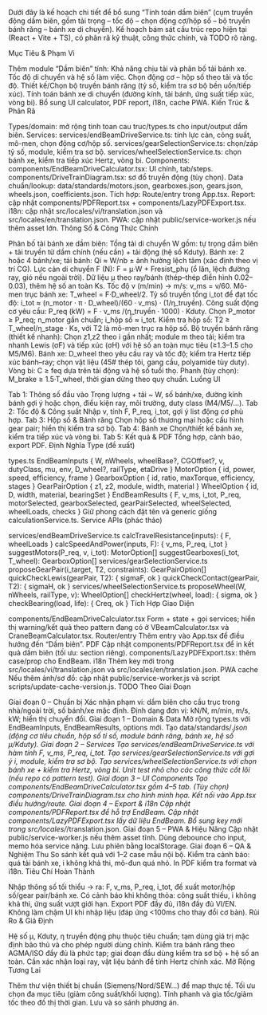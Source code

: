 Dưới đây là kế hoạch chi tiết để bổ sung “Tính toán dầm biên” (cụm truyền động dầm biên, gồm tải trọng – tốc độ – chọn động cơ/hộp số – bộ truyền bánh răng – bánh xe di chuyển). Kế hoạch bám sát cấu trúc repo hiện tại (React + Vite + TS), có phân rã kỹ thuật, công thức chính, và TODO rõ ràng.

Mục Tiêu & Phạm Vi

Thêm module “Dầm biên” tính:
Khả năng chịu tải và phân bố tải bánh xe.
Tốc độ di chuyển và hệ số làm việc.
Chọn động cơ – hộp số theo tải và tốc độ.
Thiết kế/Chọn bộ truyền bánh răng (tỷ số, kiểm tra sơ bộ bền uốn/tiếp xúc).
Tính toán bánh xe di chuyển (đường kính, tải bánh, ứng suất tiếp xúc, vòng bi).
Bổ sung UI calculator, PDF report, i18n, cache PWA.
Kiến Trúc & Phân Rã

Types/domain: mở rộng tinh toan cau truc/types.ts cho input/output dầm biên.
Services:
services/endBeamDriveService.ts: tính lực cản, công suất, mô-men, chọn động cơ/hộp số.
services/gearSelectionService.ts: chọn/záp tỷ số, module, kiểm tra sơ bộ.
services/wheelSelectionService.ts: chọn bánh xe, kiểm tra tiếp xúc Hertz, vòng bi.
Components:
components/EndBeamDriveCalculator.tsx: UI chính, tab/steps.
components/DriveTrainDiagram.tsx: sơ đồ truyền động (tùy chọn).
Data chuẩn/lookup:
data/standards/motors.json, gearboxes.json, gears.json, wheels.json, coefficients.json.
Tích hợp:
Route/entry trong App.tsx.
Report: cập nhật components/PDFReport.tsx + components/LazyPDFExport.tsx.
i18n: cập nhật src/locales/vi/translation.json và src/locales/en/translation.json.
PWA: cập nhật public/service-worker.js nếu thêm asset lớn.
Thông Số & Công Thức Chính

Phân bố tải bánh xe dầm biên:
Tổng tải di chuyển W gồm: tự trọng dầm biên + tải truyền từ dầm chính (nếu cần) + tải động (hệ số Kduty).
Bánh xe: 2 hoặc 4 bánh/xe; tải bánh: Qi ≈ W/nb ± ảnh hưởng lệch tâm (xác định theo vị trí CG).
Lực cản di chuyển F (N):
F = μ·W + Fresist_phụ (ổ lăn, lệch đường ray, gió nếu ngoài trời).
Dữ liệu μ theo ray/bánh (thép–thép điển hình 0.02–0.03), thêm hệ số an toàn Ks.
Tốc độ v (m/min) → m/s: v_ms = v/60.
Mô-men trục bánh xe: T_wheel = F·D_wheel/2.
Tỷ số truyền tổng i_tot để đạt tốc độ:
i_tot ≈ (n_motor · π · D_wheel)/(60 · v_ms) · (1/η_truyền).
Công suất động cơ yêu cầu:
P_req (kW) = F · v_ms /(η_truyền · 1000) · Kduty.
Chọn P_motor ≥ P_req; n_motor gần chuẩn; i_hộp số ≈ i_tot.
Kiểm tra hộp số:
T2 ≥ T_wheel/η_stage · Ks, với T2 là mô-men trục ra hộp số.
Bộ truyền bánh răng (thiết kế nhanh):
Chọn z1,z2 theo i gần nhất; module m theo tải; kiểm tra nhanh Lewis (σF) và tiếp xúc (σH) với hệ số an toàn mục tiêu (≥1.3–1.5 cho M5/M6).
Bánh xe:
D_wheel theo yêu cầu ray và tốc độ; kiểm tra Hertz tiếp xúc bánh–ray; chọn vật liệu (45# thép tôi, gang cầu, polyamide tùy duty).
Vòng bi: C ≥ feq dựa trên tải động và hệ số tuổi thọ.
Phanh (tùy chọn):
M_brake ≥ 1.5·T_wheel, thời gian dừng theo quy chuẩn.
Luồng UI

Tab 1: Thông số đầu vào
Trọng lượng + tải ~ W, số bánh/xe, đường kính bánh gợi ý hoặc chọn, điều kiện ray, môi trường, duty class (M4/M5/...).
Tab 2: Tốc độ & Công suất
Nhập v, tính F, P_req, i_tot, gợi ý list động cơ phù hợp.
Tab 3: Hộp số & Bánh răng
Chọn hộp số thương mại hoặc cấu hình gear pair; hiển thị kiểm tra sơ bộ.
Tab 4: Bánh xe
Chọn/thiết kế bánh xe, kiểm tra tiếp xúc và vòng bi.
Tab 5: Kết quả & PDF
Tổng hợp, cảnh báo, export PDF.
Định Nghĩa Type (đề xuất)

types.ts
EndBeamInputs { W, nWheels, wheelBase?, CGOffset?, v, dutyClass, mu, env, D_wheel?, railType, etaDrive }
MotorOption { id, power, speed, efficiency, frame }
GearboxOption { id, ratio, maxTorque, efficiency, stages }
GearPairOption { z1, z2, module, width, material }
WheelOption { id, D, width, material, bearingSet }
EndBeamResults { F, v_ms, i_tot, P_req, motorSelected, gearboxSelected, gearPairSelected, wheelSelected, wheelLoads, checks }
Giữ phong cách đặt tên và generic giống calculationService.ts.
Service APIs (phác thảo)

services/endBeamDriveService.ts
calcTravelResistance(inputs): { F, wheelLoads }
calcSpeedAndPower(inputs, F): { v_ms, P_req, i_tot }
suggestMotors(P_req, v, i_tot): MotorOption[]
suggestGearboxes(i_tot, T_wheel): GearboxOption[]
services/gearSelectionService.ts
proposeGearPair(i_target, T2, constraints): GearPairOption[]
quickCheckLewis(gearPair, T2): { sigmaF, ok }
quickCheckContact(gearPair, T2): { sigmaH, ok }
services/wheelSelectionService.ts
proposeWheel(W, nWheels, railType, v): WheelOption[]
checkHertz(wheel, load): { sigma, ok }
checkBearing(load, life): { Creq, ok }
Tích Hợp Giao Diện

components/EndBeamDriveCalculator.tsx
Form + state + gọi services; hiển thị warning/kết quả theo pattern đang có ở VBeamCalculator.tsx và CraneBeamCalculator.tsx.
Router/entry
Thêm entry vào App.tsx để điều hướng đến “Dầm biên”.
PDF
Cập nhật components/PDFReport.tsx để in kết quả dầm biên (tối ưu: section riêng).
components/LazyPDFExport.tsx: thêm case/prop cho EndBeam.
i18n
Thêm key mới trong src/locales/vi/translation.json và src/locales/en/translation.json.
PWA cache
Nếu thêm ảnh/sơ đồ: cập nhật public/service-worker.js và script scripts/update-cache-version.js.
TODO Theo Giai Đoạn

Giai đoạn 0 – Chuẩn bị
 Xác nhận phạm vi: dầm biên cho cầu trục trong nhà/ngoài trời, số bánh/xe mặc định.
 Định dạng đơn vị: kN/N, m/min, m/s, kW; hiển thị chuyển đổi.
Giai đoạn 1 – Domain & Data
 Mở rộng types.ts với EndBeamInputs, EndBeamResults, options mới.
 Tạo data/standards/*.json (động cơ tiêu chuẩn, hộp số tỉ số, module bánh răng, bánh xe, hệ số μ/Kduty).
Giai đoạn 2 – Services
 Tạo services/endBeamDriveService.ts với hàm tính F, v_ms, P_req, i_tot.
 Tạo services/gearSelectionService.ts với gợi ý i, module, kiểm tra sơ bộ.
 Tạo services/wheelSelectionService.ts với chọn bánh xe + kiểm tra Hertz, vòng bi.
 Unit test nhỏ cho các công thức cốt lõi (nếu repo có pattern test).
Giai đoạn 3 – UI Components
 Tạo components/EndBeamDriveCalculator.tsx gồm 4–5 tab.
 (Tùy chọn) components/DriveTrainDiagram.tsx cho hình minh họa.
 Kết nối vào App.tsx điều hướng/route.
Giai đoạn 4 – Export & i18n
 Cập nhật components/PDFReport.tsx để hỗ trợ EndBeam.
 Cập nhật components/LazyPDFExport.tsx lấy dữ liệu EndBeam.
 Bổ sung key mới trong src/locales/*/translation.json.
Giai đoạn 5 – PWA & Hiệu Năng
 Cập nhật public/service-worker.js nếu thêm asset tĩnh.
 Dùng debounce cho input, memo hóa service nặng.
 Lưu phiên bằng localStorage.
Giai đoạn 6 – QA & Nghiệm Thu
 So sánh kết quả với 1–2 case mẫu nội bộ.
 Kiểm tra cảnh báo: quá tải bánh xe, i không khả thi, mô-đun quá nhỏ.
 In PDF kiểm tra format và i18n.
Tiêu Chí Hoàn Thành

Nhập thông số tối thiểu → ra: F, v_ms, P_req, i_tot, đề xuất motor/hộp số/gear pair/bánh xe.
Có cảnh báo khi không thỏa: công suất thiếu, i không khả thi, ứng suất vượt giới hạn.
Export PDF đầy đủ, i18n đầy đủ VI/EN.
Không làm chậm UI khi nhập liệu (đáp ứng <100ms cho thay đổi cơ bản).
Rủi Ro & Giả Định

Hệ số μ, Kduty, η truyền động phụ thuộc tiêu chuẩn; tạm dùng giá trị mặc định bảo thủ và cho phép người dùng chỉnh.
Kiểm tra bánh răng theo AGMA/ISO đầy đủ là phức tạp; giai đoạn đầu dùng kiểm tra sơ bộ + hệ số an toàn.
Cần xác nhận loại ray, vật liệu bánh để tính Hertz chính xác.
Mở Rộng Tương Lai

Thêm thư viện thiết bị chuẩn (Siemens/Nord/SEW…) để map thực tế.
Tối ưu chọn đa mục tiêu (giảm công suất/khối lượng).
Tính phanh và gia tốc/giảm tốc theo đồ thị thời gian.
Lưu và so sánh phương án.